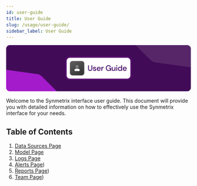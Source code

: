 ```yaml
---
id: user-guide
title: User Guide
slug: /usage/user-guide/
sidebar_label: User Guide
---
```

![User Guide](/docs/data/guide.png)

Welcome to the Synmetrix interface user guide. This document will provide you with detailed information on how to effectively use the Synmetrix interface for your needs.

## Table of Contents
1. [Data Sources Page](/docs/usage/user-guide/interface/datasources-page.md)
2. [Model Page](/docs/usage/user-guide/interface/models-page.md)
3. [Logs Page](/docs/usage/user-guide/interface/logs-page.md)
4. [Alerts Page](/docs/usage/user-guide/interface/alerts-page.md))
5. [Reports Page](/docs/usage/user-guide/interface/reports-page.md))
6. [Team Page](/docs/usage/user-guide/interface/team-page.md))